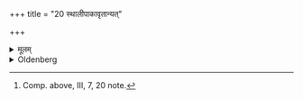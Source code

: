 +++
title = "20 स्थालीपाकावृतान्यत्"

+++

<details><summary>मूलम्</summary>

स्थालीपाकावृतान्यत् २०
</details>

<details><summary>Oldenberg</summary>

20. [^13]  The rest (should be performed) according to the Sthālīpāka rite.


[^13]:  Comp. above, III, 7, 20 note.
</details>
